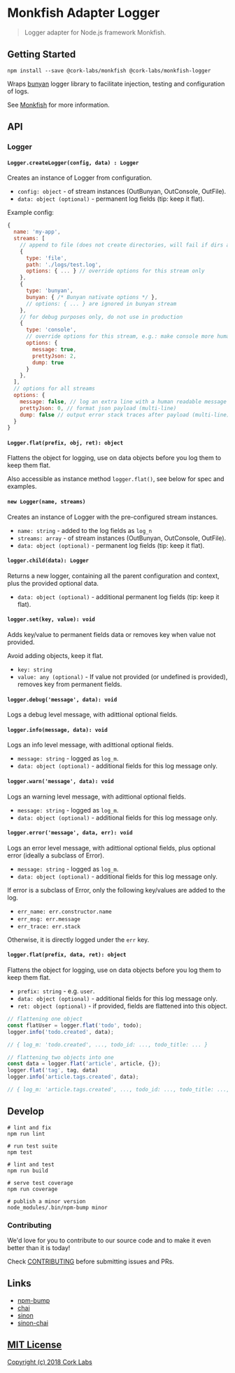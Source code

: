 # Monkfish Adapter Logger

> Logger adapter for Node.js framework Monkfish.


## Getting Started

```shell
npm install --save @cork-labs/monkfish @cork-labs/monkfish-logger
```

Wraps [bunyan]() logger library to facilitate injection, testing and configuration of logs.

See [Monkfish](https://github.comn/cork-labs/monkfish) for more information.


## API

### Logger

#### `Logger.createLogger(config, data) : Logger`

Creates an instance of Logger from configuration.

- `config: object` - of stream instances (OutBunyan, OutConsole, OutFile).
- `data: object (optional)` - permanent log fields (tip: keep it flat).

Example config:
```javascript
{
  name: 'my-app',
  streams: [
    // append to file (does not create directories, will fail if dirs are missings)
    {
      type: 'file',
      path: './logs/test.log',
      options: { ... } // override options for this stream only
    },
    {
      type: 'bunyan',
      bunyan: { /* Bunyan nativate options */ },
      // options: { ... } are ignored in bunyan stream
    },
    // for debug purposes only, do not use in production
    {
      type: 'console',
      // override options for this stream, e.g.: make console more human friendly
      options: {
        message: true,
        prettyJson: 2,
        dump: true
      }
    },
  ],
  // options for all streams
  options: {
    message: false, // log an extra line with a human readable message before the json payload
    prettyJson: 0, // format json payload (multi-line)
    dump: false // output error stack traces after payload (multi-line)
  }
}
```

#### `Logger.flat(prefix, obj, ret): object`

Flattens the object for logging, use on data objects before you log them to keep them flat.

Also accessible as instance method `logger.flat()`, see below for spec and examples.

#### `new Logger(name, streams)`

Creates an instance of Logger with the pre-configured stream instances.

- `name: string` - added to the log fields as `log_n`
- `streams: array` - of stream instances (OutBunyan, OutConsole, OutFile).
- `data: object (optional)` - permanent log fields (tip: keep it flat).

#### `logger.child(data): Logger`

Returns a new logger, containing all the parent configuration and context, plus the provided optional data.

- `data: object (optional)` - additional permanent log fields (tip: keep it flat).

#### `logger.set(key, value): void`

Adds key/value to permanent fields data or removes key when value not provided.

Avoid adding objects, keep it flat.

- `key: string`
- `value: any (optional)` - If value not provided (or undefined is provided), removes key from permanent fields.

#### `logger.debug('message', data): void`

Logs a debug level message, with adittional optional fields.

#### `logger.info(message, data): void`

Logs an info level message, with adittional optional fields.

- `message: string` - logged as `log_m`.
- `data: object (optional)` - additional fields for this log message only.

#### `logger.warn('message', data): void`

Logs an warning level message, with adittional optional fields.

- `message: string` - logged as `log_m`.
- `data: object (optional)` - additional fields for this log message only.

#### `logger.error('message', data, err): void`

Logs an error level message, with adittional optional fields, plus optional error (ideally a subclass of Error).

- `message: string` - logged as `log_m`.
- `data: object (optional)` - additional fields for this log message only.

If error is a subclass of Error, only the following key/values are added to the log.

- `err_name: err.constructor.name`
- `err_msg: err.message`
- `err_trace: err.stack`

Otherwise, it is directly logged under the `err` key.

#### `logger.flat(prefix, data, ret): object`

Flattens the object for logging, use on data objects before you log them to keep them flat.

- `prefix: string` - e.g. `user`.
- `data: object (optional)` - additional fields for this log message only.
- `ret: object (optional)` - if provided, fields are flattened into this object.

```javascript
// flattening one object
const flatUser = logger.flat('todo', todo);
logger.info('todo.created', data);

// { log_m: 'todo.created', ..., todo_id: ..., todo_title: ... }

// flattening two objects into one
const data = logger.flat('article', article, {});
logger.flat('tag', tag, data)
logger.info('article.tags.created', data);

// { log_m: 'article.tags.created', ..., todo_id: ..., todo_title: ..., tag_id: ..., tag_title: ... }
```


## Develop

```shell
# lint and fix
npm run lint

# run test suite
npm test

# lint and test
npm run build

# serve test coverage
npm run coverage

# publish a minor version
node_modules/.bin/npm-bump minor
```


### Contributing

We'd love for you to contribute to our source code and to make it even better than it is today!

Check [CONTRIBUTING](https://github.com/cork-labs/contributing/blob/master/CONTRIBUTING.md) before submitting issues and PRs.


## Links

- [npm-bump](https://www.npmjs.com/package/npm-bump)
- [chai](http://chaijs.com/api/)
- [sinon](http://sinonjs.org/)
- [sinon-chai](https://github.com/domenic/sinon-chai)


## [MIT License](LICENSE)

[Copyright (c) 2018 Cork Labs](http://cork-labs.mit-license.org/2018)
